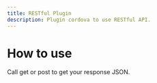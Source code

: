 ```yaml
---
title: RESTful Plugin
description: Plugin cordova to use RESTful API.
---
```


# How to use

Call get or post to get your response JSON.
